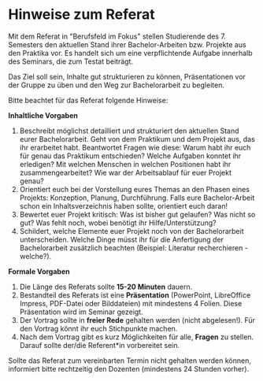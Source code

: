 # Hinweise zum Referat

Mit dem Referat in "Berufsfeld im Fokus" stellen Studierende des 7. Semesters
den aktuellen Stand ihrer Bachelor-Arbeiten bzw. Projekte aus den Praktika vor.
Es handelt sich um eine verpflichtende Aufgabe innerhalb des Seminars, die
zum Testat beiträgt.

Das Ziel soll sein, Inhalte gut strukturieren zu können, Präsentationen
vor der Gruppe zu üben und den Weg zur Bachelorarbeit zu begleiten.

Bitte beachtet für das Referat folgende Hinweise:

**Inhaltliche Vorgaben**

1. Beschreibt möglichst detailliert und strukturiert den aktuellen Stand eurer
Bachelorarbeit. Geht von dem Praktikum und dem Projekt aus, das ihr erarbeitet
habt. Beantwortet Fragen wie diese: Warum habt ihr euch für genau das Praktikum
entschieden? Welche Aufgaben konntet ihr erledigen? Mit welchen Menschen
in welchen Positionen habt ihr zusammengearbeitet? Wie war der Arbeitsablauf
für euer Projekt genau?
2. Orientiert euch bei der Vorstellung eures Themas an den Phasen eines
Projekts: Konzeption, Planung, Durchführung. Falls eure Bachelor-Arbeit schon
ein Inhaltsverzeichnis haben sollte, orientiert euch daran!
3. Bewertet euer Projekt kritisch: Was ist bisher gut gelaufen? Was nicht so
gut? Was fehlt noch, wobei benötigt ihr Hilfe/Unterstützung?
4. Schildert, welche Elemente euer Projekt noch von der Bachelorarbeit
unterscheiden. Welche Dinge müsst ihr für die Anfertigung der Bachelorarbeit
zusätzlich beachten (Beispiel: Literatur recherchieren - welche?).

**Formale Vorgaben**

1. Die Länge des Referats sollte **15-20 Minuten** dauern.
2. Bestandteil des Referats ist eine **Präsentation** (PowerPoint,
LibreOffice Impress, PDF-Datei oder Bilddateien) mit mindestens 4 Folien.
Diese Präsentation wird im Seminar gezeigt.
3. Der Vortrag sollte in **freier Rede** gehalten werden (nicht abgelesen!).
Für den Vortrag könnt ihr euch Stichpunkte machen.
4. Nach dem Vortrag gibt es kurz Möglichkeiten für alle, **Fragen** zu
stellen. Darauf sollte der/die Referent*in vorbereitet sein.

Sollte das Referat zum vereinbarten Termin nicht gehalten werden können,
informiert bitte rechtzeitig den Dozenten (mindestens 24 Stunden vorher).
